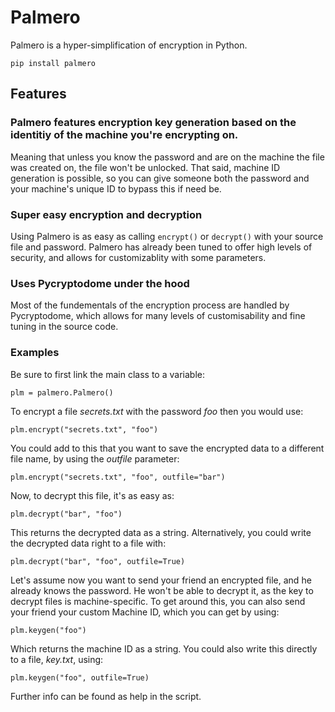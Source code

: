 # Palmero
Palmero is a hyper-simplification of encryption in Python.
```
pip install palmero
```

## Features

### Palmero features encryption key generation based on the identitiy of the machine you're encrypting on.
Meaning that unless you know the password and are on the machine the file was created on, the file won't be unlocked. That said, machine ID generation is possible, so you can give someone both the password and your machine's unique ID to bypass this if need be.

### Super easy encryption and decryption
Using Palmero is as easy as calling ```encrypt()``` or ```decrypt()``` with your source file and password. Palmero has already been tuned to offer high levels of security, and allows for customizablity with some parameters.

### Uses Pycryptodome under the hood
Most of the fundementals of the encryption process are handled by Pycryptodome, which allows for many levels of customisability and fine tuning in the source code. 

### Examples

Be sure to first link the main class to a variable:  
```
plm = palmero.Palmero()
```

To encrypt a file _secrets.txt_ with the password _foo_ then you would use:   
```
plm.encrypt("secrets.txt", "foo")
```
You could add to this that you want to save the encrypted data to a different file name, by using the _outfile_ parameter:  
```
plm.encrypt("secrets.txt", "foo", outfile="bar")
```
Now, to decrypt this file, it's as easy as:  
```
plm.decrypt("bar", "foo")
```
This returns the decrypted data as a string. Alternatively, you could write the decrypted data right to a file with:  
```
plm.decrypt("bar", "foo", outfile=True)
```
Let's assume now you want to send your friend an encrypted file, and he already knows the password. He won't be able to decrypt it, as the key to decrypt files is machine-specific. To get around this, you can also send your friend your custom Machine ID, which you can get by using:  
```
plm.keygen("foo")
```
Which returns the machine ID as a string. You could also write this directly to a file, _key.txt_, using:  
```
plm.keygen("foo", outfile=True)
```
Further info can be found as help in the script. 
